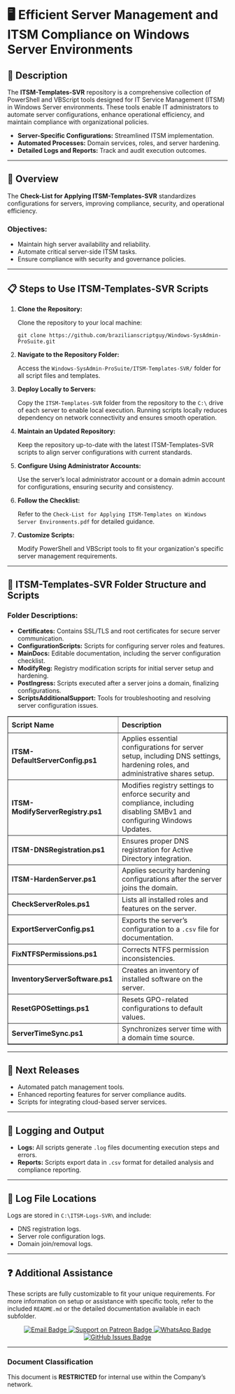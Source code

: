 <div>
  <h1>🖥️ Efficient Server Management and ITSM Compliance on Windows Server Environments</h1>

  <h2>📄 Description</h2>
  <p>
    The <strong>ITSM-Templates-SVR</strong> repository is a comprehensive collection of PowerShell and VBScript tools designed for 
    IT Service Management (ITSM) in Windows Server environments. These tools enable IT administrators to automate server configurations, 
    enhance operational efficiency, and maintain compliance with organizational policies.
  </p>
  <ul>
    <li><strong>Server-Specific Configurations:</strong> Streamlined ITSM implementation.</li>
    <li><strong>Automated Processes:</strong> Domain services, roles, and server hardening.</li>
    <li><strong>Detailed Logs and Reports:</strong> Track and audit execution outcomes.</li>
  </ul>

  <hr />

  <h2>📄 Overview</h2>
  <p>The <strong>Check-List for Applying ITSM-Templates-SVR</strong> standardizes configurations for servers, improving compliance, security, and operational efficiency.</p>

  <h3>Objectives:</h3>
  <ul>
    <li>Maintain high server availability and reliability.</li>
    <li>Automate critical server-side ITSM tasks.</li>
    <li>Ensure compliance with security and governance policies.</li>
  </ul>

  <hr />

  <h2>📋 Steps to Use ITSM-Templates-SVR Scripts</h2>
  <ol>
    <li>
      <strong>Clone the Repository:</strong>
      <p>Clone the repository to your local machine:</p>
      <pre><code>git clone https://github.com/brazilianscriptguy/Windows-SysAdmin-ProSuite.git</code></pre>
    </li>
    <li>
      <strong>Navigate to the Repository Folder:</strong>
      <p>Access the <code>Windows-SysAdmin-ProSuite/ITSM-Templates-SVR/</code> folder for all script files and templates.</p>
    </li>
    <li>
      <strong>Deploy Locally to Servers:</strong>
      <p>
        Copy the <code>ITSM-Templates-SVR</code> folder from the repository to the <code>C:\</code> drive of each server to enable local execution.
        Running scripts locally reduces dependency on network connectivity and ensures smooth operation.
      </p>
    </li>
    <li>
      <strong>Maintain an Updated Repository:</strong>
      <p>Keep the repository up-to-date with the latest ITSM-Templates-SVR scripts to align server configurations with current standards.</p>
    </li>
    <li>
      <strong>Configure Using Administrator Accounts:</strong>
      <p>Use the server’s local administrator account or a domain admin account for configurations, ensuring security and consistency.</p>
    </li>
    <li>
      <strong>Follow the Checklist:</strong>
      <p>Refer to the <code>Check-List for Applying ITSM-Templates on Windows Server Environments.pdf</code> for detailed guidance.</p>
    </li>
    <li>
      <strong>Customize Scripts:</strong>
      <p>Modify PowerShell and VBScript tools to fit your organization's specific server management requirements.</p>
    </li>
  </ol>

  <hr />

  <h2>📂 ITSM-Templates-SVR Folder Structure and Scripts</h2>

  <h3>Folder Descriptions:</h3>
  <ul>
    <li><strong>Certificates:</strong> Contains SSL/TLS and root certificates for secure server communication.</li>
    <li><strong>ConfigurationScripts:</strong> Scripts for configuring server roles and features.</li>
    <li><strong>MainDocs:</strong> Editable documentation, including the server configuration checklist.</li>
    <li><strong>ModifyReg:</strong> Registry modification scripts for initial server setup and hardening.</li>
    <li><strong>PostIngress:</strong> Scripts executed after a server joins a domain, finalizing configurations.</li>
    <li><strong>ScriptsAdditionalSupport:</strong> Tools for troubleshooting and resolving server configuration issues.</li>
  </ul>

  <table border="1" style="border-collapse: collapse; width: 100%; text-align: left;">
    <thead>
      <tr>
        <th style="padding: 8px;"><strong>Script Name</strong></th>
        <th style="padding: 8px;">Description</th>
      </tr>
    </thead>
    <tbody>
      <tr>
        <td><strong>ITSM-DefaultServerConfig.ps1</strong></td>
        <td>Applies essential configurations for server setup, including DNS settings, hardening roles, and administrative shares setup.</td>
      </tr>
      <tr>
        <td><strong>ITSM-ModifyServerRegistry.ps1</strong></td>
        <td>Modifies registry settings to enforce security and compliance, including disabling SMBv1 and configuring Windows Updates.</td>
      </tr>
      <tr>
        <td><strong>ITSM-DNSRegistration.ps1</strong></td>
        <td>Ensures proper DNS registration for Active Directory integration.</td>
      </tr>
      <tr>
        <td><strong>ITSM-HardenServer.ps1</strong></td>
        <td>Applies security hardening configurations after the server joins the domain.</td>
      </tr>
      <tr>
        <td><strong>CheckServerRoles.ps1</strong></td>
        <td>Lists all installed roles and features on the server.</td>
      </tr>
      <tr>
        <td><strong>ExportServerConfig.ps1</strong></td>
        <td>Exports the server’s configuration to a <code>.csv</code> file for documentation.</td>
      </tr>
      <tr>
        <td><strong>FixNTFSPermissions.ps1</strong></td>
        <td>Corrects NTFS permission inconsistencies.</td>
      </tr>
      <tr>
        <td><strong>InventoryServerSoftware.ps1</strong></td>
        <td>Creates an inventory of installed software on the server.</td>
      </tr>
      <tr>
        <td><strong>ResetGPOSettings.ps1</strong></td>
        <td>Resets GPO-related configurations to default values.</td>
      </tr>
      <tr>
        <td><strong>ServerTimeSync.ps1</strong></td>
        <td>Synchronizes server time with a domain time source.</td>
      </tr>
    </tbody>
  </table>

  <hr />

  <h2>🚀 Next Releases</h2>
  <ul>
    <li>Automated patch management tools.</li>
    <li>Enhanced reporting features for server compliance audits.</li>
    <li>Scripts for integrating cloud-based server services.</li>
  </ul>

  <hr />

  <h2>📝 Logging and Output</h2>
  <ul>
    <li><strong>Logs:</strong> All scripts generate <code>.log</code> files documenting execution steps and errors.</li>
    <li><strong>Reports:</strong> Scripts export data in <code>.csv</code> format for detailed analysis and compliance reporting.</li>
  </ul>

  <hr />

  <h2>📄 Log File Locations</h2>
  <p>Logs are stored in <code>C:\ITSM-Logs-SVR\</code> and include:</p>
  <ul>
    <li>DNS registration logs.</li>
    <li>Server role configuration logs.</li>
    <li>Domain join/removal logs.</li>
  </ul>

  <hr />

  <h2>❓ Additional Assistance</h2>
  <p>
    These scripts are fully customizable to fit your unique requirements. For more information on setup or assistance with specific tools, refer to the included <code>README.md</code> or the detailed documentation available in each subfolder.
  </p>

  <div align="center">
    <a href="mailto:luizhamilton.lhr@gmail.com" target="_blank" rel="noopener noreferrer">
      <img src="https://img.shields.io/badge/Email-luizhamilton.lhr@gmail.com-D14836?style=for-the-badge&logo=gmail" alt="Email Badge">
    </a>
    <a href="https://www.patreon.com/c/brazilianscriptguy" target="_blank" rel="noopener noreferrer">
      <img src="https://img.shields.io/badge/Support%20Me-Patreon-red?style=for-the-badge&logo=patreon" alt="Support on Patreon Badge">
    </a>
    <a href="https://whatsapp.com/channel/0029VaEgqC50G0XZV1k4Mb1c" target="_blank" rel="noopener noreferrer">
      <img src="https://img.shields.io/badge/Join%20Us-WhatsApp-25D366?style=for-the-badge&logo=whatsapp" alt="WhatsApp Badge">
    </a>
    <a href="https://github.com/brazilianscriptguy/BlueTeam-Tools/issues" target="_blank" rel="noopener noreferrer">
      <img src="https://img.shields.io/badge/Report%20Issues-GitHub-blue?style=for-the-badge&logo=github" alt="GitHub Issues Badge">
    </a>
  </div>

  <hr />

  <h3>Document Classification</h3>
  <p>This document is <strong>RESTRICTED</strong> for internal use within the Company’s network.</p>
</div>
